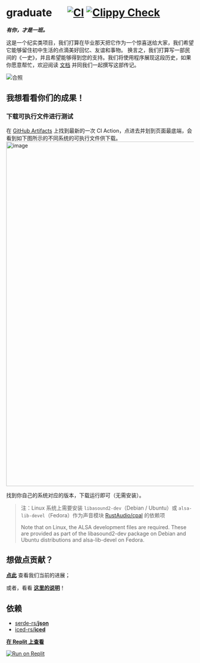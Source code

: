 # graduate &emsp; [![CI](https://github.com/Amazingkenneth/graduate/actions/workflows/ci.yml/badge.svg)](https://github.com/Amazingkenneth/graduate/actions/workflows/ci.yml) [![Clippy Check](https://github.com/Amazingkenneth/graduate/actions/workflows/clippy-check.yml/badge.svg)](https://github.com/Amazingkenneth/graduate/actions/workflows/clippy-check.yml)

***有你，才是一班。***

这是一个纪实类项目，我们打算在毕业那天把它作为一个惊喜送给大家，我们希望它能够留住初中生活的点滴美好回忆、友谊和事物。
换言之，我们打算写一部民间的《一史》，并且希望能够得到您的支持。我们将使用程序展现这段历史，如果你愿意帮忙，欢迎阅读 [文档](CONTRIBUTING.md) 并同我们一起撰写这部传记。

<meta name="referrer" content="never">
<meta data-draft-node="block" data-draft-type="table" data-size="normal" data-row-style="normal">

![合照](https://mmbiz.qpic.cn/mmbiz_jpg/gkGu2rbIy4EcBYCXhzANZVph9fz6hEFdRNxPoudjiaYEicanTHPW7RLuq1NzKWk4ia5HumLjIeaGibr1h93BzTDMYA/640)

## 我想看看你们的成果！
### 下载可执行文件进行测试
在 [GitHub Artifacts](https://github.com/Amazingkenneth/graduate/actions/workflows/ci.yml?query=is%3Asuccess) 上找到最新的一次 CI Action，点进去并划到页面最底端，会看到如下图所示的不同系统的可执行文件供下载。
<img width="927" alt="image" src="https://user-images.githubusercontent.com/81886982/202855238-fbe94bb4-96a0-4f13-9fc5-62cca61d2b77.png">

找到你自己的系统对应的版本，下载运行即可（无需安装）。

> 注：Linux 系统上需要安装 `libasound2-dev`（Debian / Ubuntu）或 `alsa-lib-devel`（Fedora）作为声音模块 [RustAudio/cpal](https://github.com/RustAudio/cpal) 的依赖项
>
> Note that on Linux, the ALSA development files are required. These are provided as part of the libasound2-dev package on Debian and Ubuntu distributions and alsa-lib-devel on Fedora.

## 想做点贡献？
**[点此](https://github.com/users/Amazingkenneth/projects/1)** 查看我们当前的进展；

或者，看看 **[这里的说明](https://github.com/Amazingkenneth/graduate/blob/main/CONTRIBUTING.md)**！

## 依赖
- [serde-rs/**json**](https://github.com/serde-rs/json)
- [iced-rs/**iced**](https://github.com/iced-rs/iced)

**[在 Replit 上查看](https://replit.com/@Zykang/graduate#README.md)**

[![Run on Replit](https://replit.com/badge/github/Amazingkenneth/graduate)](https://replit.com/github/Amazingkenneth/graduate)
